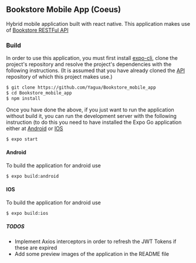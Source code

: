 ## Bookstore Mobile App (Coeus)

Hybrid mobile application built with react native. This application makes use
of [Bookstore RESTFul API](http://github.com/Yagua/Bookstore_API)

### Build

In order to use this application, you must first install
[expo-cli](https://docs.expo.dev/workflow/expo-cli/), clone the project's
repository and resolve the project's dependencies with the following
instructions. (It is assumed that you have already cloned the
[API](http://github.com/Yagua/Bookstore_API) repository of which this project
makes use.)

```bash
$ git clone https://github.com/Yagua/Bookstore_mobile_app
$ cd Bookstore_mobile_app
$ npm install
```

Once you have done the above, if you just want to run the application without
build it, you can run the development server with the following instruction (to
do this you need to have installed the Expo Go application either at
[Android](https://play.google.com/store/apps/details?id=host.exp.exponent&gl=US)
or [IOS](https://apps.apple.com/us/app/expo-go/id982107779)

```bash
$ expo start
```

#### Android

To build the application for android use

```bash
$ expo build:android
```

#### IOS

To build the application for android use

```bash
$ expo build:ios
```

<!-- ### Preview -->

##### TODOS

- Implement Axios interceptors in order to refresh the JWT Tokens if these are
  expired
- Add some preview images of the application in the README file
